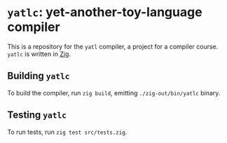# `yatlc`: yet-another-toy-language compiler

This is a repository for the `yatl` compiler, a project for a compiler course.
`yatlc` is written in [Zig](https://ziglang.org).

## Building `yatlc`

To build the compiler, run `zig build`, emitting `./zig-out/bin/yatlc` binary.

## Testing `yatlc`

To run tests, run `zig test src/tests.zig`.
